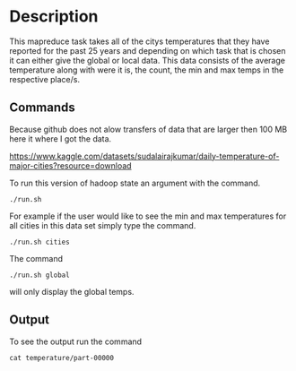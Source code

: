 
# Description

This mapreduce task takes all of the citys temperatures that they have reported for the past 25 years and depending on which task that is chosen it can either give the global or local data. This data consists of the average temperature along with were it is, the count, the min and max temps in the respective place/s.

## Commands

Because github does not alow transfers of data that are larger then 100 MB here it where I got the data.

https://www.kaggle.com/datasets/sudalairajkumar/daily-temperature-of-major-cities?resource=download

To run this version of hadoop state an argument with the command.

```./run.sh```

For example if the user would like to see the min and max temperatures for all cities in this data set simply type the command.

```./run.sh cities```

The command

```./run.sh global```

will only display the global temps.

## Output

To see the output run the command

```cat temperature/part-00000```


